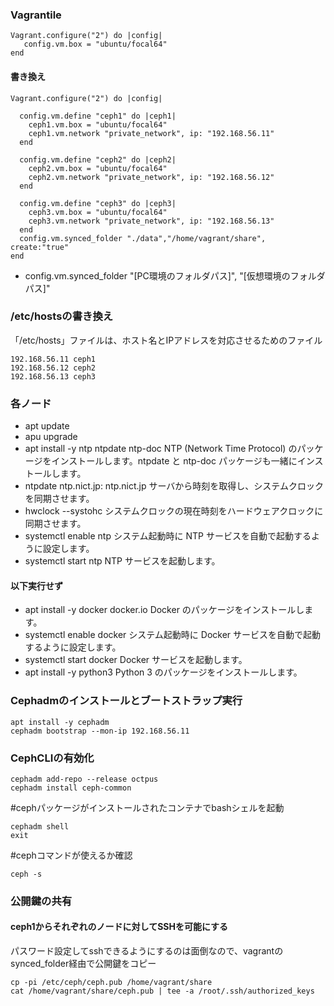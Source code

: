 ### Vagrantile
```
Vagrant.configure("2") do |config|
   config.vm.box = "ubuntu/focal64"
end
```

#### 書き換え
```
Vagrant.configure("2") do |config|

  config.vm.define "ceph1" do |ceph1|
    ceph1.vm.box = "ubuntu/focal64"
    ceph1.vm.network "private_network", ip: "192.168.56.11"
  end

  config.vm.define "ceph2" do |ceph2|
    ceph2.vm.box = "ubuntu/focal64"
    ceph2.vm.network "private_network", ip: "192.168.56.12"
  end

  config.vm.define "ceph3" do |ceph3|
    ceph3.vm.box = "ubuntu/focal64"
    ceph3.vm.network "private_network", ip: "192.168.56.13"
  end
  config.vm.synced_folder "./data","/home/vagrant/share", create:"true"
end
```

* config.vm.synced_folder "[PC環境のフォルダパス]", "[仮想環境のフォルダパス]"

### /etc/hostsの書き換え
「/etc/hosts」ファイルは、ホスト名とIPアドレスを対応させるためのファイル

```
192.168.56.11 ceph1
192.168.56.12 ceph2
192.168.56.13 ceph3
```

### 各ノード
* apt update
* apu upgrade
* apt install -y ntp ntpdate ntp-doc
NTP (Network Time Protocol) のパッケージをインストールします。ntpdate と ntp-doc パッケージも一緒にインストールします。
* ntpdate ntp.nict.jp: ntp.nict.jp
サーバから時刻を取得し、システムクロックを同期させます。
* hwclock --systohc
システムクロックの現在時刻をハードウェアクロックに同期させます。
* systemctl enable ntp
システム起動時に NTP サービスを自動で起動するように設定します。
* systemctl start ntp
NTP サービスを起動します。

#### 以下実行せず
* apt install -y docker docker.io
 Docker のパッケージをインストールします。
* systemctl enable docker
システム起動時に Docker サービスを自動で起動するように設定します。
* systemctl start docker
Docker サービスを起動します。
* apt install -y python3
Python 3 のパッケージをインストールします。

### Cephadmのインストールとブートストラップ実行
```
apt install -y cephadm
cephadm bootstrap --mon-ip 192.168.56.11
```

### CephCLIの有効化
```
cephadm add-repo --release octpus
cephadm install ceph-common
```
#cephパッケージがインストールされたコンテナでbashシェルを起動
```
cephadm shell
exit
```
#cephコマンドが使えるか確認
```
ceph -s
```

### 公開鍵の共有
#### ceph1からそれぞれのノードに対してSSHを可能にする
パスワード設定してsshできるようにするのは面倒なので、vagrantのsynced_folder経由で公開鍵をコピー

```
cp -pi /etc/ceph/ceph.pub /home/vagrant/share
cat /home/vagrant/share/ceph.pub | tee -a /root/.ssh/authorized_keys
```